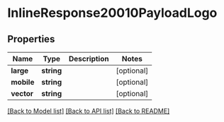 # InlineResponse20010PayloadLogo

## Properties
Name | Type | Description | Notes
------------ | ------------- | ------------- | -------------
**large** | **string** |  | [optional] 
**mobile** | **string** |  | [optional] 
**vector** | **string** |  | [optional] 

[[Back to Model list]](../../README.md#documentation-for-models) [[Back to API list]](../../README.md#documentation-for-api-endpoints) [[Back to README]](../../README.md)

